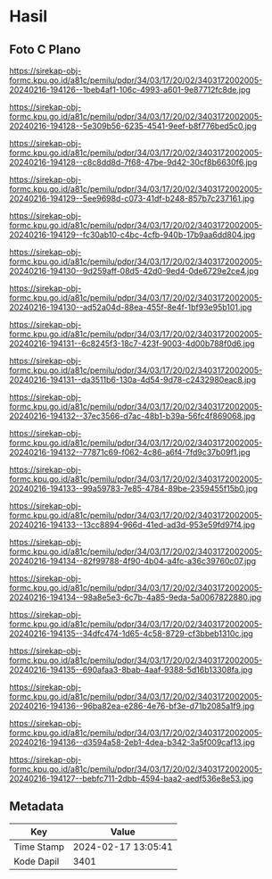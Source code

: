 # Hasil

## Foto C Plano

https://sirekap-obj-formc.kpu.go.id/a81c/pemilu/pdpr/34/03/17/20/02/3403172002005-20240216-194126--1beb4af1-106c-4993-a601-9e87712fc8de.jpg

https://sirekap-obj-formc.kpu.go.id/a81c/pemilu/pdpr/34/03/17/20/02/3403172002005-20240216-194128--5e309b56-6235-4541-9eef-b8f776bed5c0.jpg

https://sirekap-obj-formc.kpu.go.id/a81c/pemilu/pdpr/34/03/17/20/02/3403172002005-20240216-194128--c8c8dd8d-7f68-47be-9d42-30cf8b6630f6.jpg

https://sirekap-obj-formc.kpu.go.id/a81c/pemilu/pdpr/34/03/17/20/02/3403172002005-20240216-194129--5ee9698d-c073-41df-b248-857b7c237161.jpg

https://sirekap-obj-formc.kpu.go.id/a81c/pemilu/pdpr/34/03/17/20/02/3403172002005-20240216-194129--fc30ab10-c4bc-4cfb-940b-17b9aa6dd804.jpg

https://sirekap-obj-formc.kpu.go.id/a81c/pemilu/pdpr/34/03/17/20/02/3403172002005-20240216-194130--9d259aff-08d5-42d0-9ed4-0de6729e2ce4.jpg

https://sirekap-obj-formc.kpu.go.id/a81c/pemilu/pdpr/34/03/17/20/02/3403172002005-20240216-194130--ad52a04d-88ea-455f-8e4f-1bf93e95b101.jpg

https://sirekap-obj-formc.kpu.go.id/a81c/pemilu/pdpr/34/03/17/20/02/3403172002005-20240216-194131--6c8245f3-18c7-423f-9003-4d00b788f0d6.jpg

https://sirekap-obj-formc.kpu.go.id/a81c/pemilu/pdpr/34/03/17/20/02/3403172002005-20240216-194131--da3511b6-130a-4d54-9d78-c2432980eac8.jpg

https://sirekap-obj-formc.kpu.go.id/a81c/pemilu/pdpr/34/03/17/20/02/3403172002005-20240216-194132--37ec3566-d7ac-48b1-b39a-56fc4f869068.jpg

https://sirekap-obj-formc.kpu.go.id/a81c/pemilu/pdpr/34/03/17/20/02/3403172002005-20240216-194132--77871c69-f062-4c86-a6f4-7fd9c37b09f1.jpg

https://sirekap-obj-formc.kpu.go.id/a81c/pemilu/pdpr/34/03/17/20/02/3403172002005-20240216-194133--99a59783-7e85-4784-89be-2359455f15b0.jpg

https://sirekap-obj-formc.kpu.go.id/a81c/pemilu/pdpr/34/03/17/20/02/3403172002005-20240216-194133--13cc8894-966d-41ed-ad3d-953e59fd97f4.jpg

https://sirekap-obj-formc.kpu.go.id/a81c/pemilu/pdpr/34/03/17/20/02/3403172002005-20240216-194134--82f99788-4f90-4b04-a4fc-a36c39760c07.jpg

https://sirekap-obj-formc.kpu.go.id/a81c/pemilu/pdpr/34/03/17/20/02/3403172002005-20240216-194134--98a8e5e3-6c7b-4a85-9eda-5a0067822880.jpg

https://sirekap-obj-formc.kpu.go.id/a81c/pemilu/pdpr/34/03/17/20/02/3403172002005-20240216-194135--34dfc474-1d65-4c58-8729-cf3bbeb1310c.jpg

https://sirekap-obj-formc.kpu.go.id/a81c/pemilu/pdpr/34/03/17/20/02/3403172002005-20240216-194135--690afaa3-8bab-4aaf-9388-5d16b13308fa.jpg

https://sirekap-obj-formc.kpu.go.id/a81c/pemilu/pdpr/34/03/17/20/02/3403172002005-20240216-194136--96ba82ea-e286-4e76-bf3e-d71b2085a1f9.jpg

https://sirekap-obj-formc.kpu.go.id/a81c/pemilu/pdpr/34/03/17/20/02/3403172002005-20240216-194136--d3594a58-2eb1-4dea-b342-3a5f009caf13.jpg

https://sirekap-obj-formc.kpu.go.id/a81c/pemilu/pdpr/34/03/17/20/02/3403172002005-20240216-194127--bebfc711-2dbb-4594-baa2-aedf536e8e53.jpg


## Metadata

| Key        | Value               |
| ---------- | ------------------- |
| Time Stamp | 2024-02-17 13:05:41 |
| Kode Dapil | 3401                |




